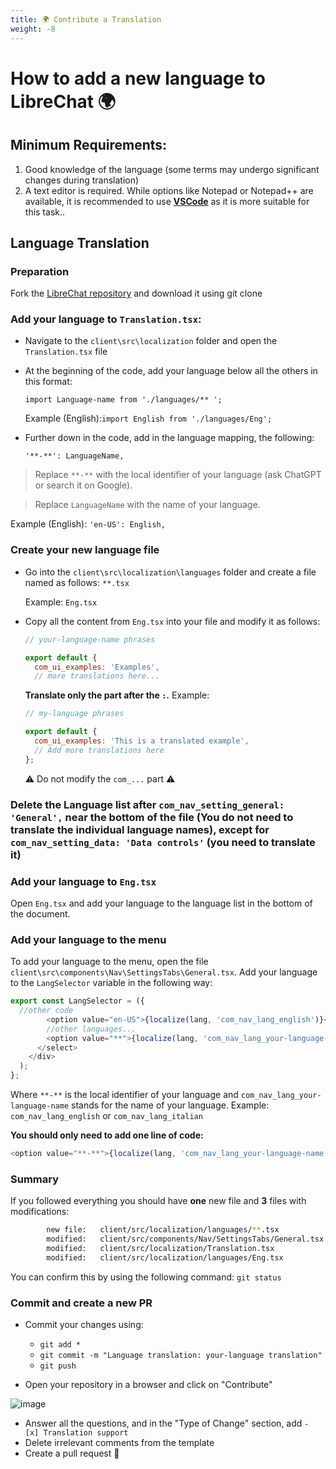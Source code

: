 ```yaml
---
title: 🌍 Contribute a Translation
weight: -8
---
```

# How to add a new language to LibreChat 🌍

## Minimum Requirements:

1. Good knowledge of the language (some terms may undergo significant changes during translation)
2. A text editor is required. While options like Notepad or Notepad++ are available, it is recommended to use **[VSCode](https://code.visualstudio.com/download)** as it is more suitable for this task..

## Language Translation

### Preparation
Fork the [LibreChat repository](https://github.com/danny-avila/LibreChat) and download it using git clone 

### Add your language to `Translation.tsx`:
- Navigate to the `client\src\localization` folder and open the `Translation.tsx` file

- At the beginning of the code, add your language below all the others in this format:

  `import Language-name from './languages/** ';`

  Example (English):`import English from './languages/Eng';`

- Further down in the code, add in the language mapping, the following:

  `'**-**': LanguageName,` 

> Replace `**-**` with the local identifier of your language (ask ChatGPT or search it on Google). 

> Replace `LanguageName` with the name of your language. 

Example (English): `'en-US': English,`

### Create your new language file
- Go into the `client\src\localization\languages` folder and create a file named as follows: `**.tsx`

  Example: `Eng.tsx`

- Copy all the content from `Eng.tsx` into your file and modify it as follows:

  ```js
  // your-language-name phrases

  export default {
    com_ui_examples: 'Examples',
    // more translations here...
  ```

  __Translate only the part after the `:`.__ 
  Example:

  ```js
  // my-language phrases

  export default {
    com_ui_examples: 'This is a translated example',
    // Add more translations here
  };
  ```

  ⚠️ Do not modify the `com_...` part ⚠️

### Delete the Language list after `com_nav_setting_general: 'General',` near the bottom of the file (You do not need to translate the individual language names), except for `com_nav_setting_data: 'Data controls'` (you need to translate it)


### Add your language to `Eng.tsx`
Open `Eng.tsx` and add your language to the language list in the bottom of the document.

### Add your language to the menu
To add your language to the menu, open the file `client\src\components\Nav\SettingsTabs\General.tsx`. 
Add your language to the `LangSelector` variable in the following way:

```js
export const LangSelector = ({
  //other code
        <option value="en-US">{localize(lang, 'com_nav_lang_english')}</option>
        //other languages...
        <option value="**">{localize(lang, 'com_nav_lang_your-language-name')}</option>
      </select>
    </div>
  );
};
```

Where `**-**` is the local identifier of your language and `com_nav_lang_your-language-name` stands for the name of your language. 
Example: `com_nav_lang_english` or `com_nav_lang_italian`

**You should only need to add one line of code:**
```js
<option value="**-**">{localize(lang, 'com_nav_lang_your-language-name')}</option>
```

### Summary
If you followed everything you should have __one__ new file and __3__ files with modifications:

```bash
        new file:   client/src/localization/languages/**.tsx            <-----new language
        modified:   client/src/components/Nav/SettingsTabs/General.tsx
        modified:   client/src/localization/Translation.tsx
        modified:   client/src/localization/languages/Eng.tsx
```

You can confirm this by using the following command: `git status`

### Commit and create a new PR
- Commit your changes using:
    - `git add *` 
    - `git commit -m "Language translation: your-language translation"`
    - `git push`

- Open your repository in a browser and click on "Contribute"

![image](https://github.com/Berry-13/LibreChat/assets/81851188/ab91cf4b-1830-4419-9d0c-68fcb2fd5f5e)

- Answer all the questions, and in the "Type of Change" section, add `- [x] Translation support`
- Delete irrelevant comments from the template
- Create a pull request 🎉

